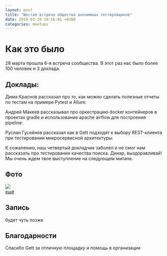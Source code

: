 ```yaml
---
layout: post
title: "Шестая встреча общества анонимных тестировщиков"
date: 2019-03-28 19:16:01 +0300
categories: meetups
---
```


# Как это было
28 марта прошла 6-я встреча сообщества. В этот раз нас было более 100 человек и 3 доклада.  


## Доклады:

Дима Краснов  рассказал про то, как можно сделать полезные отчеты по тестам на примере Pytest и Allure:

<script async class="speakerdeck-embed" data-id="de83ffabaac242a09c8a927072115e39" data-ratio="1.77777777777778" src="//speakerdeck.com/assets/embed.js"></script>


Андрей Макеев  рассказывал про оркестрацию docker контейнеров в проектах gradle и использование apache airflow для построения pipeline:

<script async class="speakerdeck-embed" data-id="07353191c11d4254a8e3bc97d1879317" data-ratio="1.33333333333333" src="//speakerdeck.com/assets/embed.js"></script>


Руслан Гусейнов рассказал как в Gett подходят к выбору REST-клиента при тестировании микросервисной архитектуры:
<script async class="speakerdeck-embed" data-id="f62d5432e2d44efb9c82fd56e36ce88d" data-ratio="1.77777777777778" src="//speakerdeck.com/assets/embed.js"></script>


К сожалению, наш четвертый докладчик заболел и не смог нам рассказать про тестирование качества поиска. Динар, выздоравливай! Мы очень ждем твое выступление на следующем митапе.

## Фото
<a href="https://yadi.sk/a/PbX0rCow_tIXtA"> <img src="https://1.downloader.disk.yandex.ru/preview/b2f2110f082cd16f5bcad1e1352b7d68137cdf322d9770588875bf388edb33cd/5ca78d8b/NtqU0odJP8YNvPT_PBnYjewT7or1fFb6hYuFy0UJBTnlGlcaZU-41_nKO0viS8Ub9S1uUlYPK-JIdU_l01CNdg%3D%3D?uid=0&filename=121A3628.jpg&disposition=inline&hash=&limit=0&content_type=image%2Fjpeg&tknv=v2&size=320x150"/> <br/>ещё</a>


## Запись
будет чуть позже

## Благодарности
Спасибо Gett за отличную площадку и помощь в организации